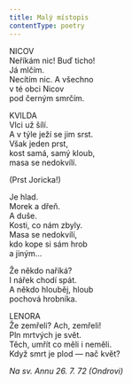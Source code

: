```yaml
---
title: Malý místopis
contentType: poetry
---
```


<section>

NICOV  
Neříkám nic! Buď ticho!  
Já mlčím.  
Necítím nic. A všechno  
v té obci Nicov  
pod černým smrčím.

</section>

<section>

KVILDA  
Vlci už šílí.  
A v týle ježí se jim srst.  
Však jeden prst,  
kost samá, samý kloub,  
masa se nedokvílí.

</section>

<section>

(Prst Joricka!)

</section>

<section>

Je hlad.  
Morek a dřeň.  
A duše.  
Kosti, co nám zbyly.  
Masa se nedokvílí,  
kdo kope si sám hrob  
a jiným…

</section>

<section>

Že někdo naříká?  
I nářek chodí spát.  
A někdo hlouběj, hloub  
pochová hrobníka.

</section>

<section>

LENORA  
Že zemřeli? Ach, zemřeli!  
Pln mrtvých je svět.  
Těch, umřít co měli i neměli.  
Když smrt je plod — nač květ?

</section>

<section>

_Na sv. Annu 26. 7. 72 (Ondrovi)_

</section>
